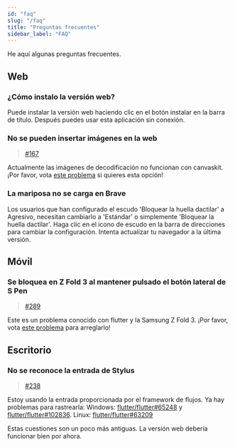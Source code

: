 ```yaml
---
id: "faq"
slug: "/faq"
title: "Preguntas frecuentes"
sidebar_label: "FAQ"
---
```


He aquí algunas preguntas frecuentes.

## Web

### ¿Cómo instalo la versión web?

Puede instalar la versión web haciendo clic en el botón instalar en la barra de título. Después puedes usar esta aplicación sin conexión.

### No se pueden insertar imágenes en la web

> [#167](https://github.com/LinwoodCloud/Butterfly/issues/167)

Actualmente las imágenes de decodificación no funcionan con canvaskit. ¡Por favor, vota [este problema](https://github.com/flutter/flutter/issues/102683) si quieres esta opción!

### La mariposa no se carga en Brave

Los usuarios que han configurado el escudo 'Bloquear la huella dactilar' a Agresivo, necesitan cambiarlo a 'Estándar' o simplemente 'Bloquear la huella dactilar'. Haga clic en el icono de escudo en la barra de direcciones para cambiar la configuración. Intenta actualizar tu navegador a la última versión.

## Móvil

### Se bloquea en Z Fold 3 al mantener pulsado el botón lateral de S Pen

> [#289](https://github.com/LinwoodCloud/Butterfly/issues/289)

Este es un problema conocido con flutter y la Samsung Z Fold 3. ¡Por favor, vota [este problema](https://github.com/flutter/flutter/issues/111068) para arreglarlo!

## Escritorio

### No se reconoce la entrada de Stylus

> [#238](https://github.com/LinwoodCloud/Butterfly/issues/238)

Estoy usando la entrada proporcionada por el framework de flujos. Ya hay problemas para rastrearla: Windows: [flutter/flutter#65248](https://github.com/flutter/flutter/issues/65248) y [flutter/flutter#102836](https://github.com/flutter/flutter/issues/102836). Linux: [flutter/flutter#63209](https://github.com/flutter/flutter/issues/63209)

Estas cuestiones son un poco más antiguas. La versión web debería funcionar bien por ahora.
